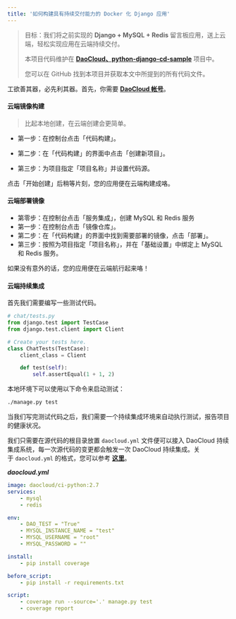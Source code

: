 ```yaml
---
title: '如何构建具有持续交付能力的 Docker 化 Django 应用'
---
```


<!-- reviewed by fiona -->

> 目标：我们将之前实现的 **Django + MySQL + Redis** 留言板应用，送上云端，轻松实现应用在云端持续交付。
> 
> 本项目代码维护在 **[DaoCloud、python-django-cd-sample](https://github.com/DaoCloud/python-django-cd-sample)** 项目中。
>
> 您可以在 GitHub 找到本项目并获取本文中所提到的所有代码文件。

工欲善其器，必先利其器。首先，你需要 **[DaoCloud 帐号](https://www.daocloud.io/)**。

#### 云端镜像构建

> 比起本地创建，在云端创建会更简单。

- 第一步：在控制台点击「代码构建」。

- 第二步：在「代码构建」的界面中点击「创建新项目」。

- 第三步：为项目指定「项目名称」并设置代码源。

点击「开始创建」后稍等片刻，您的应用便在云端构建成咯。

#### 云端部署镜像

- 第零步：在控制台点击「服务集成」，创建 MySQL 和 Redis 服务
- 第一步：在控制台点击「镜像仓库」。
- 第二步：在「代码构建」的界面中找到需要部署的镜像，点击「部署」。
- 第三步：按照为项目指定「项目名称」，并在「基础设置」中绑定上 MySQL 和 Redis 服务。

如果没有意外的话，您的应用便在云端航行起来咯！

#### 云端持续集成

首先我们需要编写一些测试代码。

```python
# chat/tests.py
from django.test import TestCase
from django.test.client import Client

# Create your tests here.
class ChatTests(TestCase):
    client_class = Client

    def test(self):
        self.assertEqual(1 + 1, 2)
```

本地环境下可以使用以下命令来启动测试：

```bash
./manage.py test
```

当我们写完测试代码之后，我们需要一个持续集成环境来自动执行测试，报告项目的健康状况。

我们只需要在源代码的根目录放置 `daocloud.yml` 文件便可以接入 DaoCloud 持续集成系统，每一次源代码的变更都会触发一次 DaoCloud 持续集成。关于 `daocloud.yml` 的格式，您可以参考 **[这里](http://docs.daocloud.io/ci-image-build/daocloud-yml)**。

***daocloud.yml***

```yaml
image: daocloud/ci-python:2.7
services:
    - mysql
    - redis

env:
    - DAO_TEST = "True"
    - MYSQL_INSTANCE_NAME = "test"
    - MYSQL_USERNAME = "root"
    - MYSQL_PASSWORD = ""

install:
    - pip install coverage

before_script:
    - pip install -r requirements.txt

script:
    - coverage run --source='.' manage.py test
    - coverage report
```
